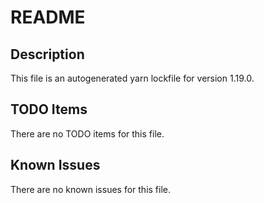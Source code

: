 # README

## Description
This file is an autogenerated yarn lockfile for version 1.19.0.

## TODO Items
There are no TODO items for this file.

## Known Issues
There are no known issues for this file.